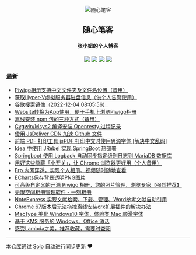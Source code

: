 <p align="center"><img alt="随心笔客" src="favicon.ico"></p><h2 align="center">
随心笔客
</h2>

<h4 align="center">张小妞的个人博客</h4>
<p align="center"><a title="随心笔客" target="_blank" href="https://github.com/zxniuniu/solo-blog"><img src="https://img.shields.io/github/last-commit/zxniuniu/solo-blog.svg?style=flat-square&color=FF9900"></a>
<a title="GitHub repo size in bytes" target="_blank" href="https://github.com/zxniuniu/solo-blog"><img src="https://img.shields.io/github/repo-size/zxniuniu/solo-blog.svg?style=flat-square"></a>
<a title="Solo Version" target="_blank" href="https://github.com/88250/solo/releases"><img src="https://img.shields.io/badge/solo-4.4.0-f1e05a.svg?style=flat-square&color=blueviolet"></a>
<a title="Hits" target="_blank" href="https://github.com/88250/hits"><img src="https://hits.b3log.org/zxniuniu/solo-blog.svg"></a></p>

### 最新

* [Piwigo相册支持中文文件夹及文件名设置（备用）](https://fuyiyi.imdo.co/articles/2022/09/26/1664155266137.html)
* [获取Hyper-V虚拟服务器磁盘信息（供个人告警使用）](https://fuyiyi.imdo.co/articles/2022/09/15/1663172617279.html)
* [谷歌搜索镜像（2022-12-04 08:05:56）](https://fuyiyi.imdo.co/articles/2022/08/23/1661248650852.html)
* [Website转换为App使用，便于手机上浏览Piwigo相册](https://fuyiyi.imdo.co/articles/2022/02/06/1644151968525.html)
* [离线安装 npm 包的三种方式（备用）](https://fuyiyi.imdo.co/articles/2021/06/18/1623991245002.html)
* [Cygwin/Msys2 编译安装 Openresty 过程记录](https://fuyiyi.imdo.co/articles/2021/06/09/1623196383353.html)
* [使用 JsDeliver CDN 加速 Github 文件](https://fuyiyi.imdo.co/articles/2020/12/14/2107906017139.html)
* [前端 PDF 打印工具 jsPDF 打印中文时使用思源字体 [解决中文乱码]](https://fuyiyi.imdo.co/articles/2020/11/29/1606649409005.html)
* [Idea 中使用 JRebel 实现 SpringBoot 热部署](https://fuyiyi.imdo.co/articles/2020/03/26/1585192214841.html)
* [Springboot 使用 Logback 自动同步指定级别日志到 MariaDB 数据库](https://fuyiyi.imdo.co/articles/2020/03/25/1585146340397.html)
* [用好这些隐藏「小开关」，让 Chrome 浏览器更好用（个人备用）](https://fuyiyi.imdo.co/articles/2020/01/07/1578385869281.html)
* [Frp 内网穿透，实现个人相册、视频随时随地查看](https://fuyiyi.imdo.co/articles/2019/12/29/1577603429222.html)
* [ECharts保存背景透明PNG图片](https://fuyiyi.imdo.co/articles/2019/12/23/1577069567682.html)
* [可高级自定义的开源 Piwigo 相册，您的照片管理、浏览专家【强烈推荐】](https://fuyiyi.imdo.co/articles/2019/10/10/1570698539034.html)
* [无限空间相册管理软件 - 一刻相册](https://fuyiyi.imdo.co/articles/2019/10/10/1570675261608.html)
* [NoteExpress 实现文献检索、下载、管理、Word参考文献自动引用](https://fuyiyi.imdo.co/articles/2019/10/09/1570595442064.html)
* [Chrome 67版本后无法拖拽离线安装crx扩展插件的解决办法](https://fuyiyi.imdo.co/articles/2019/08/12/1565575993052.html)
* [MacType 美化 Windows10 字体，体验类 Mac 顺滑字体](https://fuyiyi.imdo.co/articles/2019/08/09/1565314018351.html)
* [基于 KMS 服务的 Windows、Office 激活](https://fuyiyi.imdo.co/articles/2019/07/18/1563456163229.html)
* [感受Lambda之美，推荐收藏，需要时查阅](https://fuyiyi.imdo.co/articles/2019/06/09/1560086633135.html)



---

本仓库通过 [Solo](https://github.com/88250/solo) 自动进行同步更新 ❤️ 